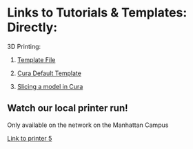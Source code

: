 # Links to Tutorials & Templates: Directly:

3D Printing:

1. [Template File](https://nyinstituteoftechnology-my.sharepoint.com/:u:/g/personal/ewilli14_nyit_edu/EYdI5pSW7gBEqY3XiM4vNBUBCvB8zlfL3ARrdGD7H-hb9g?download=1)

2. [Cura Default Template](https://nyinstituteoftechnology-my.sharepoint.com/:u:/g/personal/ewilli14_nyit_edu/EbouiW7vc0dHkELPlRN5e20BUlDckUIrzU68MyBVNr9OSw?download=1)

3. [Slicing a model in Cura](https://github.com/DigitalFabricationLab-NYIT-SoAD/resources/Tutorials&Templates/3Dprinters/CuraSlicer)

## Watch our local printer run!

Only available on the network on the Manhattan Campus 

[Link to printer 5](http://192.168.166.33/print_jobs)
